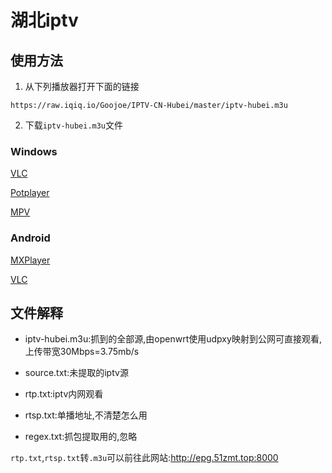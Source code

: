 # 湖北iptv

## 使用方法

1. 从下列播放器打开下面的链接

```
https://raw.iqiq.io/Goojoe/IPTV-CN-Hubei/master/iptv-hubei.m3u
```

2. 下载`iptv-hubei.m3u`文件

### Windows

[VLC](https://www.videolan.org/vlc/)

[Potplayer](https://potplayer.tv/)

[MPV](https://sourceforge.net/projects/mpv-player-windows/files/)

### Android

[MXPlayer](https://play.google.com/store/apps/details?id=com.mxtech.videoplayer.ad&hl=zh&gl=US&pli=1)

[VLC](https://get.videolan.org/vlc-android/last/)

## 文件解释

- iptv-hubei.m3u:抓到的全部源,由openwrt使用udpxy映射到公网可直接观看,上传带宽30Mbps=3.75mb/s

- source.txt:未提取的iptv源

- rtp.txt:iptv内网观看
- rtsp.txt:单播地址,不清楚怎么用
- regex.txt:抓包提取用的,忽略

`rtp.txt`,`rtsp.txt`转`.m3u`可以前往此网站:http://epg.51zmt.top:8000

